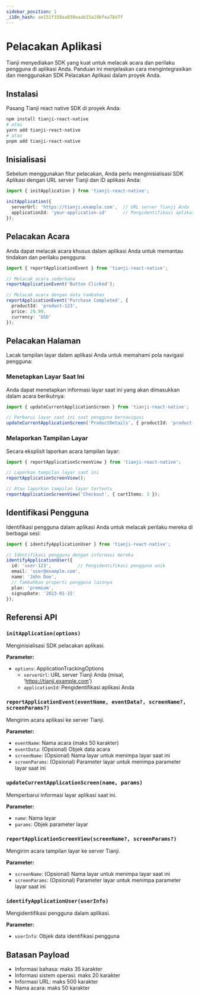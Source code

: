 ```yaml
---
sidebar_position: 1
_i18n_hash: ae151f338aa838eaab15a19bfea78d7f
---
```

# Pelacakan Aplikasi

Tianji menyediakan SDK yang kuat untuk melacak acara dan perilaku pengguna di aplikasi Anda. Panduan ini menjelaskan cara mengintegrasikan dan menggunakan SDK Pelacakan Aplikasi dalam proyek Anda.

## Instalasi

Pasang Tianji react native SDK di proyek Anda:

```bash
npm install tianji-react-native
# atau
yarn add tianji-react-native
# atau
pnpm add tianji-react-native
```

## Inisialisasi

Sebelum menggunakan fitur pelacakan, Anda perlu menginisialisasi SDK Aplikasi dengan URL server Tianji dan ID aplikasi Anda:

```ts
import { initApplication } from 'tianji-react-native';

initApplication({
  serverUrl: 'https://tianji.example.com',  // URL server Tianji Anda
  applicationId: 'your-application-id'      // Pengidentifikasi aplikasi Anda
});
```

## Pelacakan Acara

Anda dapat melacak acara khusus dalam aplikasi Anda untuk memantau tindakan dan perilaku pengguna:

```ts
import { reportApplicationEvent } from 'tianji-react-native';

// Melacak acara sederhana
reportApplicationEvent('Button Clicked');

// Melacak acara dengan data tambahan
reportApplicationEvent('Purchase Completed', {
  productId: 'product-123',
  price: 29.99,
  currency: 'USD'
});
```

## Pelacakan Halaman

Lacak tampilan layar dalam aplikasi Anda untuk memahami pola navigasi pengguna:

### Menetapkan Layar Saat Ini

Anda dapat menetapkan informasi layar saat ini yang akan dimasukkan dalam acara berikutnya:

```ts
import { updateCurrentApplicationScreen } from 'tianji-react-native';

// Perbarui layar saat ini saat pengguna bernavigasi
updateCurrentApplicationScreen('ProductDetails', { productId: 'product-123' });
```

### Melaporkan Tampilan Layar

Secara eksplisit laporkan acara tampilan layar:

```ts
import { reportApplicationScreenView } from 'tianji-react-native';

// Laporkan tampilan layar saat ini
reportApplicationScreenView();

// Atau laporkan tampilan layar tertentu
reportApplicationScreenView('Checkout', { cartItems: 3 });
```

## Identifikasi Pengguna

Identifikasi pengguna dalam aplikasi Anda untuk melacak perilaku mereka di berbagai sesi:

```ts
import { identifyApplicationUser } from 'tianji-react-native';

// Identifikasi pengguna dengan informasi mereka
identifyApplicationUser({
  id: 'user-123',          // Pengidentifikasi pengguna unik
  email: 'user@example.com',
  name: 'John Doe',
  // Tambahkan properti pengguna lainnya
  plan: 'premium',
  signupDate: '2023-01-15'
});
```

## Referensi API

### `initApplication(options)`

Menginisialisasi SDK pelacakan aplikasi.

**Parameter:**

- `options`: ApplicationTrackingOptions
  - `serverUrl`: URL server Tianji Anda (misal, 'https://tianji.example.com')
  - `applicationId`: Pengidentifikasi aplikasi Anda

### `reportApplicationEvent(eventName, eventData?, screenName?, screenParams?)`

Mengirim acara aplikasi ke server Tianji.

**Parameter:**

- `eventName`: Nama acara (maks 50 karakter)
- `eventData`: (Opsional) Objek data acara
- `screenName`: (Opsional) Nama layar untuk menimpa layar saat ini
- `screenParams`: (Opsional) Parameter layar untuk menimpa parameter layar saat ini

### `updateCurrentApplicationScreen(name, params)`

Memperbarui informasi layar aplikasi saat ini.

**Parameter:**

- `name`: Nama layar
- `params`: Objek parameter layar

### `reportApplicationScreenView(screenName?, screenParams?)`

Mengirim acara tampilan layar ke server Tianji.

**Parameter:**

- `screenName`: (Opsional) Nama layar untuk menimpa layar saat ini
- `screenParams`: (Opsional) Parameter layar untuk menimpa parameter layar saat ini

### `identifyApplicationUser(userInfo)`

Mengidentifikasi pengguna dalam aplikasi.

**Parameter:**

- `userInfo`: Objek data identifikasi pengguna

## Batasan Payload

- Informasi bahasa: maks 35 karakter
- Informasi sistem operasi: maks 20 karakter
- Informasi URL: maks 500 karakter
- Nama acara: maks 50 karakter
